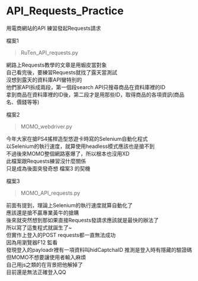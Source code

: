 # API_Requests_Practice
用電商網站的API 練習發起Requests請求  

檔案1  
>RuTen_API_requests.py

網路上Requests教學的文章是用蝦皮當對象  
自己看完後，要練習Requests就找了露天當測試  
沒想到露天的資料庫API蠻特別的  
他們家API拆成兩段，第一個段search API只搜尋商品在資料庫裡的ID  
拿到商品在資料庫裡的ID後，第二段才是用那些ID，取得商品的各項資訊(商品名、價錢等等)  

檔案2  
>MOMO_webdriver.py

今年大家在搶PS4搖桿造型悠遊卡時寫的Selenium自動化程式  
以Selenium的執行速度，就算使用headless模式應該也是搶不到  
不過後來MOMO整個網路塞爆了，所以根本也沒用XD  
此檔案跟Requests練習沒什麼關係  
只是成為後面突發奇想 檔案3 的契機  

檔案3  
>MOMO_API_requests.py

前面有提到，理論上Selenium的執行速度就算自動化了  
應該還是搶不贏專業黃牛的搶購  
後來就突然想到那如果直接Requests發請求應該就是最快的辦法了  
所以寫了這隻程式就誕生了~  
但實作上登入的POST requests都一直無法成功  
因為用瀏覽器F12 監看  
發現登入的payloadr裡有一項資料叫hidCaptchaID
推測是登入時有隱藏的驗證碼  
但MOMO不想要讓使用者輸入麻煩  
自己用js之類的在背景把他解掉了  
目前還是無法正確登入QQ  
